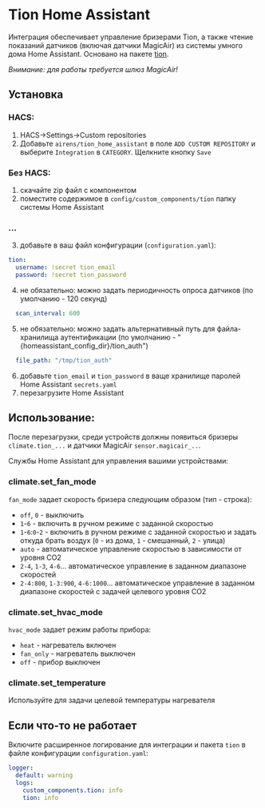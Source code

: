 # Tion Home Assistant
Интеграция обеспечивает управление бризерами Tion, а также чтение показаний датчиков (включая датчики MagicAir) из системы умного дома Home Assistant. Основано на пакете [tion](https://github.com/airens/tion).

*Внимание: для работы требуется шлюз MagicAir!*
## Установка
### HACS:
1. HACS->Settings->Custom repositories 
2. Добавьте `airens/tion_home_assistant` в поле `ADD CUSTOM REPOSITORY` и выберите `Integration` в `CATEGORY`. Щелкните кнопку `Save`
### Без HACS:
1. скачайте zip файл с компонентом
2. поместите содержимое в `config/custom_components/tion` папку системы Home Assistant
### ...
3. добавьте в ваш файл конфигурации (`configuration.yaml`):
```yaml
tion:
  username: !secret tion_email
  password: !secret tion_password
```
4. не обязательно: можно задать периодичность опроса датчиков (по умолчанию - 120 секунд)
```yaml
  scan_interval: 600
```
5. не обязательно: можно задать альтернативный путь для файла-хранилища аутентификации (по умолчанию - "{homeassistant_config_dir}/tion_auth")
```yaml
  file_path: "/tmp/tion_auth"
```
6. добавьте `tion_email` и `tion_password` в ваще хранилище паролей Home Assistant `secrets.yaml`
7. перезагрузите Home Assistant
## Использование:
После перезагрузки, среди устройств должны появиться бризеры `climate.tion_...` и датчики MagicAir `sensor.magicair_..`.

Службы Home Assistant для управления вашими устройствами:
### climate.set_fan_mode
`fan_mode` задает скорость бризера следующим образом (тип - строка):
- `off`, `0` - выключить
- `1`-`6` - включить в ручном режиме с заданной скоростью
- `1`-`6`:`0`-`2` - включить в ручном режиме с заданной скоростью и задать откуда брать воздух (`0` - из дома, `1` - смешанный, `2` - улица)
- `auto` - автоматическое управление скоростью в зависимости от уровня CO2
- `2-4`, `1-3`, `4-6`... автоматическое управление в заданном диапазоне скоростей
- `2-4:800`, `1-3:900`, `4-6:1000`... автоматическое управление в заданном диапазоне скоростей с задачей целевого уровня CO2
### climate.set_hvac_mode
`hvac_mode` задает режим работы прибора:
- `heat` - нагреватель включен
- `fan_only` - нагреватель выключен
- `off` - прибор выключен
### climate.set_temperature
Используйте для задачи целевой температуры нагревателя
## Если что-то не работает
Включите расширенное логирование для интеграции и пакета `tion` в файле конфигурации `configuration.yaml`:
```yaml
logger:
  default: warning
  logs:
    custom_components.tion: info
    tion: info
```

